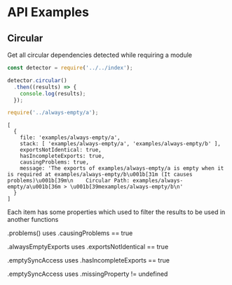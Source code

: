 # API Examples

## Circular
Get all circular dependencies detected while requiring a module

```js
const detector = require('../../index');

detector.circular()
  .then((results) => {
    console.log(results);
  });

require('../always-empty/a');
```

```
[ 
  { 
    file: 'examples/always-empty/a',
    stack: [ 'examples/always-empty/a', 'examples/always-empty/b' ],
    exportsNotIdentical: true,
    hasIncompleteExports: true,
    causingProblems: true,
    message: 'The exports of examples/always-empty/a is empty when it is required at examples/always-empty/b\u001b[31m (It causes problems)\u001b[39m\n    Circular Path: examples/always-empty/a\u001b[36m > \u001b[39mexamples/always-empty/b\n'
  } 
]
```
Each item has some properties which used to filter the results to be used in another functions

.problems() uses .causingProblems == true

.alwaysEmptyExports uses .exportsNotIdentical == true

.emptySyncAccess uses .hasIncompleteExports == true

.emptySyncAccess uses .missingProperty != undefined
